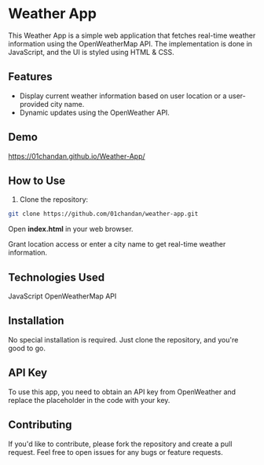 # Weather App

This Weather App is a simple web application that fetches real-time weather information using the OpenWeatherMap API. The implementation is done in JavaScript, and the UI is styled using HTML & CSS.

## Features

- Display current weather information based on user location or a user-provided city name.
- Dynamic updates using the OpenWeather API.

## Demo

https://01chandan.github.io/Weather-App/

## How to Use

1. Clone the repository:
```bash
git clone https://github.com/01chandan/weather-app.git
```
Open **index.html** in your web browser.

Grant location access or enter a city name to get real-time weather information.

## Technologies Used
JavaScript
OpenWeatherMap API

## Installation
No special installation is required. Just clone the repository, and you're good to go.

## API Key
To use this app, you need to obtain an API key from OpenWeather and replace the placeholder in the code with your key.

## Contributing
If you'd like to contribute, please fork the repository and create a pull request. Feel free to open issues for any bugs or feature requests.


